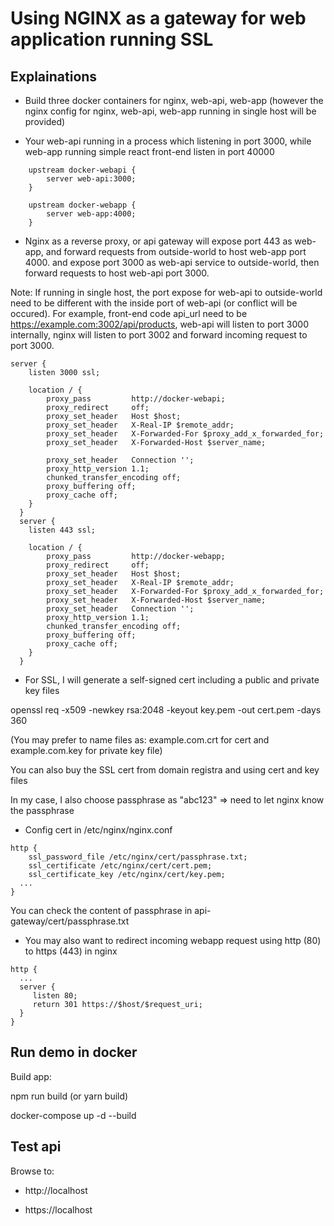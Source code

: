 # Using NGINX as a gateway for web application running SSL
## Explainations

- Build three docker containers for nginx, web-api, web-app (however the nginx config for nginx, web-api, web-app running in single host will be provided)

- Your web-api running in a process which listening in port 3000, while web-app running simple react front-end listen in port 40000
```nginx
    upstream docker-webapi {
        server web-api:3000;
    }
 
    upstream docker-webapp {
        server web-app:4000;
    }
```
- Nginx as a reverse proxy, or api gateway will expose port 443 as web-app, and forward requests from outside-world to host web-app port 4000.
and expose port 3000 as web-api service to outside-world, then forward requests to host web-api port 3000.

Note: If running in single host, the port expose for web-api to outside-world need to be different with the inside port of web-api (or conflict will be occured). For example, front-end code api_url need to be https://example.com:3002/api/products, web-api will listen to port 3000 internally, nginx will listen to port 3002 and forward incoming request to port 3000.
```
server {
    listen 3000 ssl;

    location / {
        proxy_pass         http://docker-webapi;
        proxy_redirect     off;
        proxy_set_header   Host $host;
        proxy_set_header   X-Real-IP $remote_addr;
        proxy_set_header   X-Forwarded-For $proxy_add_x_forwarded_for;
        proxy_set_header   X-Forwarded-Host $server_name;

        proxy_set_header   Connection '';
        proxy_http_version 1.1;
        chunked_transfer_encoding off;
        proxy_buffering off;
        proxy_cache off;
    }
  }
  server {
    listen 443 ssl;

    location / {
        proxy_pass         http://docker-webapp;
        proxy_redirect     off;
        proxy_set_header   Host $host;
        proxy_set_header   X-Real-IP $remote_addr;
        proxy_set_header   X-Forwarded-For $proxy_add_x_forwarded_for;
        proxy_set_header   X-Forwarded-Host $server_name;
        proxy_set_header   Connection '';
        proxy_http_version 1.1;
        chunked_transfer_encoding off;
        proxy_buffering off;
        proxy_cache off;
    }
  }
```
- For SSL, I will generate a self-signed cert including a public and private key files

openssl req -x509 -newkey rsa:2048 -keyout key.pem -out cert.pem -days 360

(You may prefer to name files as: example.com.crt for cert and example.com.key for private key file)

You can also buy the SSL cert from domain registra and using cert and key files

In my case, I also choose passphrase as "abc123" => need to let nginx know the passphrase

- Config cert in /etc/nginx/nginx.conf
```
http {
    ssl_password_file /etc/nginx/cert/passphrase.txt;
    ssl_certificate /etc/nginx/cert/cert.pem;
    ssl_certificate_key /etc/nginx/cert/key.pem;
  ...
}
```
You can check the content of passphrase in api-gateway/cert/passphrase.txt

- You may also want to redirect incoming webapp request using http (80) to https (443) in nginx
```
http {
  ...
  server {
     listen 80;
     return 301 https://$host/$request_uri;
  }
}
```
## Run demo in docker

Build app:

npm run build
(or yarn build)

docker-compose up -d --build

## Test api
Browse to:
- http://localhost

- https://localhost
